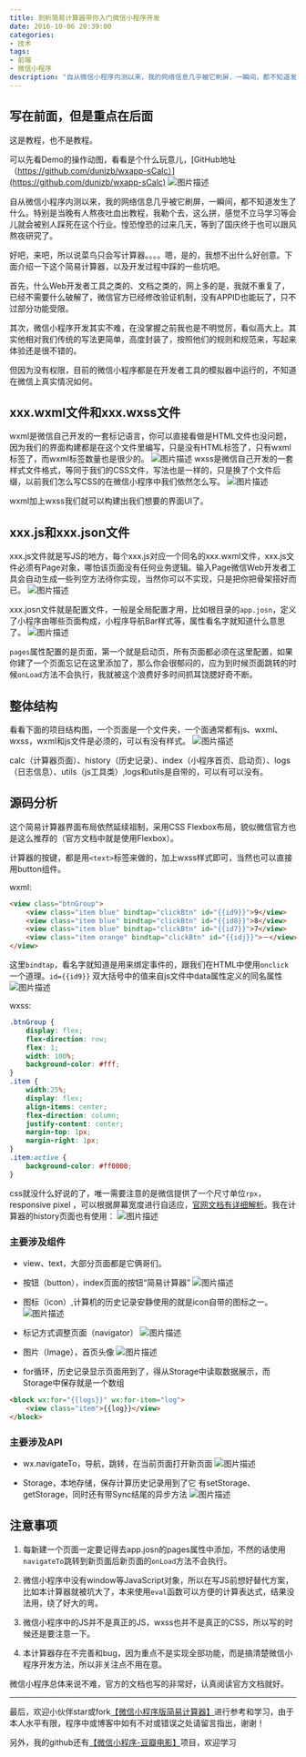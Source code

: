 ```yaml
---
title: 剖析简易计算器带你入门微信小程序开发
date: 2016-10-06 20:39:00
categories:
- 技术
tags:
- 前端
- 微信小程序
description: "自从微信小程序内测以来，我的网络信息几乎被它刷屏，一瞬间，都不知道发生了什么。特别是当晚有人熬夜吐血出教程，我勒个去，这么拼，感觉不立马学习等会儿就会被别人踩死在这个行业。惶恐惶恐的过来几天，等到了国庆终于也可以跟风熬夜研究了。"
---
```


## 写在前面，但是重点在后面

这是教程，也不是教程。
<!-- more -->
可以先看Demo的操作动图，看看是个什么玩意儿，[GitHub地址（https://github.com/dunizb/wxapp-sCalc）](https://github.com/dunizb/wxapp-sCalc)
![图片描述][1]

自从微信小程序内测以来，我的网络信息几乎被它刷屏，一瞬间，都不知道发生了什么。特别是当晚有人熬夜吐血出教程，我勒个去，这么拼，感觉不立马学习等会儿就会被别人踩死在这个行业。惶恐惶恐的过来几天，等到了国庆终于也可以跟风熬夜研究了。

好吧，来吧，所以说菜鸟只会写计算器。。。。嗯，是的，我想不出什么好创意。下面介绍一下这个简易计算器，以及开发过程中踩的一些坑吧。

首先，什么Web开发者工具之类的、文档之类的，网上多的是，我就不重复了，已经不需要什么破解了，微信官方已经修改验证机制，没有APPID也能玩了，只不过部分功能受限。

其次，微信小程序开发其实不难，在没掌握之前我也是不明觉厉，看似高大上。其实他相对我们传统的写法更简单，高度封装了，按照他们的规则和规范来，写起来体验还是很不错的。

但因为没有权限，目前的微信小程序都是在开发者工具的模拟器中运行的，不知道在微信上真实情况如何。

## xxx.wxml文件和xxx.wxss文件

wxml是微信自己开发的一套标记语言，你可以直接看做是HTML文件也没问题，因为我们的界面构建都是在这个文件里编写，只是没有HTML标签了，只有wxml标签了，而wxml标签数量也是很少的。
![图片描述][2]
wxss是微信自己开发的一套样式文件格式，等同于我们的CSS文件，写法也是一样的，只是换了个文件后缀，以前我们怎么写CSS的在微信小程序中我们依然怎么写。
![图片描述][3]

wxml加上wxss我们就可以构建出我们想要的界面UI了。

## xxx.js和xxx.json文件

xxx.js文件就是写JS的地方，每个xxx.js对应一个同名的xxx.wxml文件，xxx.js文件必须有Page对象，哪怕该页面没有任何业务逻辑。输入Page微信Web开发者工具会自动生成一些列空方法待你实现，当然你可以不实现，只是把你把骨架搭好而已。
![图片描述][4]

xxx.josn文件就是配置文件，一般是全局配置才用，比如根目录的`app.josn`，定义了小程序由哪些页面构成，小程序导航Bar样式等，属性看名字就知道什么意思了。
![图片描述][5]

`pages`属性配置的是页面，第一个就是启动页，所有页面都必须在这里配置，如果你建了一个页面忘记在这里添加了，那么你会很郁闷的，应为到时候页面跳转的时候`onLoad`方法不会执行，我就被这个浪费好多时间抓耳饶腮好奇不断。

## 整体结构

看看下面的项目结构图，一个页面是一个文件夹，一个面通常都有js、wxml、wxss，wxml和js文件是必须的，可以有没有样式。
![图片描述][6]

calc（计算器页面）、history（历史记录）、index（小程序首页、启动页）、logs（日志信息）、utils（js工具类）,logs和utils是自带的，可以有可以没有。

## 源码分析

这个简易计算器界面布局依然延续祖制，采用CSS Flexbox布局，貌似微信官方也是这么推荐的（官方文档中就是使用Flexbox）。

计算器的按键，都是用`<text>`标签来做的，加上wxss样式即可，当然也可以直接用button组件。

wxml:
```html
<view class="btnGroup">
    <view class="item blue" bindtap="clickBtn" id="{{id9}}">9</view>
    <view class="item blue" bindtap="clickBtn" id="{{id8}}">8</view>
    <view class="item blue" bindtap="clickBtn" id="{{id7}}">7</view>
    <view class="item orange" bindtap="clickBtn" id="{{idj}}">－</view>
</view>
```
这里`bindtap`，看名字就知道是用来绑定事件的，跟我们在HTML中使用`onclick`一个道理。`id={{id9}}` 双大括号中的值来自js文件中data属性定义的同名属性
![图片描述][7]

wxss:
```css
.btnGroup {
    display: flex;
    flex-direction: row;
    flex: 1;
    width: 100%;
    background-color: #fff;
}
.item {
    width:25%;
    display: flex;
    align-items: center;
    flex-direction: column;
    justify-content: center;
    margin-top: 1px;
    margin-right: 1px;
}
.item:active {
    background-color: #ff0000;
}
```
css就没什么好说的了，唯一需要注意的是微信提供了一个尺寸单位`rpx`，responsive pixel ，可以根据屏幕宽度进行自适应，[官网文档有详细解析](https://mp.weixin.qq.com/debug/wxadoc/dev/framework/view/wxss.html)。我在计算器的history页面也有使用：
![图片描述][8]

### 主要涉及组件

+ view、text，大部分页面都是它俩哥们。
+ 按钮（button），index页面的按钮“简易计算器”
![图片描述][9]

+ 图标（icon）,计算机的历史记录安静使用的就是icon自带的图标之一。
![图片描述][10]

+ 标记方式调整页面（navigator）
![图片描述][11]

+ 图片（Image），首页头像
![图片描述][12]

+ for循环，历史记录显示页面用到了，得从Storage中读取数据展示，而Storage中保存就是一个数组
```html
<block wx:for="{{logs}}" wx:for-item="log">
    <view class="item">{{log}}</view>
</block>
```

### 主要涉及API

+ wx.navigateTo，导航，跳转，在当前页面打开新页面
![图片描述][13]

+ Storage，本地存储，保存计算历史记录用到了它
有setStorage、getStorage，同时还有带Sync结尾的异步方法
![图片描述][14]

## 注意事项

1. 每新建一个页面一定要记得去app.josn的pages属性中添加，不然的话使用`navigateTo`跳转到新页面后新页面的`onLoad`方法不会执行。

2. 微信小程序中没有window等JavaScript对象，所以在写JS前想好替代方案，比如本计算器就被坑大了，本来使用`eval`函数可以方便的计算表达式，结果没法用，绕了好大的弯。

3. 微信小程序中的JS并不是真正的JS，wxss也并不是真正的CSS，所以写的时候还是要注意一下。

4. 本计算器存在不完善和bug，因为重点不是实现全部功能，而是搞清楚微信小程序开发方法，所以非关注点不用在意。

微信小程序总体来说不难，官方的文档也写的非常好，认真阅读官方文档就好。

******************
最后，欢迎小伙伴star或fork[【微信小程序版简易计算器】](https://github.com/dunizb/wxapp-sCalc)进行参考和学习，由于本人水平有限，程序中或博客中如有不对或错误之处请留言指出，谢谢！

另外，我的github还有[【微信小程序-豆瓣电影】](https://github.com/dunizb/wxapp-movie)项目，欢迎学习



  [1]: http://img.mukewang.com/57efda8900019bef00410570.gif
  [2]: http://img.mukewang.com/57efd975000101ee11100482.png
  [3]: http://img.mukewang.com/57efd97e00016c8609480490.png
  [4]: http://img.mukewang.com/57efd9880001a92609540582.png
  [5]: http://img.mukewang.com/57efd9910001298408830465.png
  [6]: http://img.mukewang.com/57efd9990001919d03620738.png
  [7]: http://img.mukewang.com/57efd9a300015be305390311.png
  [8]: http://img.mukewang.com/57efd9ab0001570f06250434.png
  [9]: http://img.mukewang.com/57efd9b40001296c11970327.png
  [10]: http://img.mukewang.com/57efd9bb00015a6307580197.png
  [11]: http://img.mukewang.com/57efd9c20001e3ca09360230.png
  [12]: http://img.mukewang.com/57efd9ca00017eaf09070261.png
  [13]: http://img.mukewang.com/57efd9d1000184fd08110253.png
  [14]: http://img.mukewang.com/57efd9d80001f7fa08990303.png